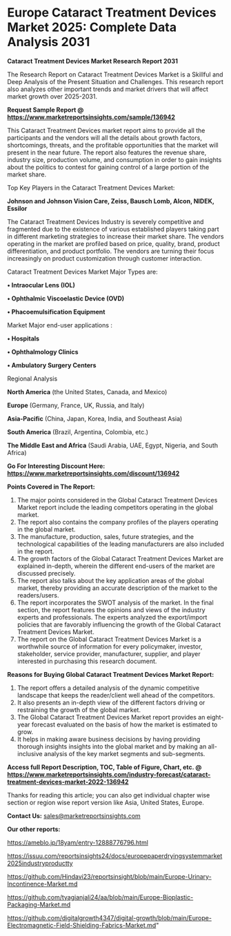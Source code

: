 # Europe Cataract Treatment Devices Market 2025: Complete Data Analysis 2031

<strong>Cataract Treatment Devices Market Research Report 2031</strong>

The Research Report on Cataract Treatment Devices Market is a Skillful and Deep Analysis of the Present Situation and Challenges. This research report also analyzes other important trends and market drivers that will affect market growth over 2025-2031.

<strong>Request Sample Report @ <a href=https://www.marketreportsinsights.com/sample/136942>https://www.marketreportsinsights.com/sample/136942</a></strong>

This Cataract Treatment Devices market report aims to provide all the participants and the vendors will all the details about growth factors, shortcomings, threats, and the profitable opportunities that the market will present in the near future. The report also features the revenue share, industry size, production volume, and consumption in order to gain insights about the politics to contest for gaining control of a large portion of the market share.

Top Key Players in the Cataract Treatment Devices Market:

<strong>Johnson and Johnson Vision Care, Zeiss, Bausch  Lomb, Alcon, NIDEK, Essilor</strong>

The Cataract Treatment Devices Industry is severely competitive and fragmented due to the existence of various established players taking part in different marketing strategies to increase their market share. The vendors operating in the market are profiled based on price, quality, brand, product differentiation, and product portfolio. The vendors are turning their focus increasingly on product customization through customer interaction.

Cataract Treatment Devices Market Major Types are:

<strong>• Intraocular Lens (IOL)

• Ophthalmic Viscoelastic Device (OVD)

• Phacoemulsification Equipment</strong>

Market Major end-user applications :

<strong>• Hospitals

• Ophthalmology Clinics

• Ambulatory Surgery Centers</strong>

Regional Analysis

</u><strong><b>North America</b></strong> (the United States, Canada, and Mexico)

<strong><b>Europe </b></strong>(Germany, France, UK, Russia, and Italy)

<strong><b>Asia-Pacific</b></strong> (China, Japan, Korea, India, and Southeast Asia)

<strong><b>South America</b></strong> (Brazil, Argentina, Colombia, etc.)

<strong><b>The Middle East and Africa</b></strong> (Saudi Arabia, UAE, Egypt, Nigeria, and South Africa)

<strong>Go For Interesting Discount Here: <a href=https://www.marketreportsinsights.com/discount/136942>https://www.marketreportsinsights.com/discount/136942</a></strong>

<strong>Points Covered in The Report:</strong>
<ol>
  <li>The major points considered in the Global Cataract Treatment Devices Market report include the leading competitors operating in the global market.</li>
  <li>The report also contains the company profiles of the players operating in the global market.</li>
  <li>The manufacture, production, sales, future strategies, and the technological capabilities of the leading manufacturers are also included in the report.</li>
  <li>The growth factors of the Global Cataract Treatment Devices Market are explained in-depth, wherein the different end-users of the market are discussed precisely.</li>
  <li>The report also talks about the key application areas of the global market, thereby providing an accurate description of the market to the readers/users.</li>
  <li>The report incorporates the SWOT analysis of the market. In the final section, the report features the opinions and views of the industry experts and professionals. The experts analyzed the export/import policies that are favorably influencing the growth of the Global Cataract Treatment Devices Market.</li>
  <li>The report on the Global Cataract Treatment Devices Market is a worthwhile source of information for every policymaker, investor, stakeholder, service provider, manufacturer, supplier, and player interested in purchasing this research document.</li>
</ol>
<strong>Reasons for Buying Global Cataract Treatment Devices Market Report:</strong>

<ol>
  <li>The report offers a detailed analysis of the dynamic competitive landscape that keeps the reader/client well ahead of the competitors.</li>
  <li>It also presents an in-depth view of the different factors driving or restraining the growth of the global market.</li>
  <li>The Global Cataract Treatment Devices Market report provides an eight-year forecast evaluated on the basis of how the market is estimated to grow.</li>
  <li>It helps in making aware business decisions by having providing thorough insights insights into the global market and by making an all-inclusive analysis of the key market segments and sub-segments.</li>
</ol>
<strong>Access full Report Description, TOC, Table of Figure, Chart, etc. @ <a href=https://www.marketreportsinsights.com/industry-forecast/cataract-treatment-devices-market-2022-136942>https://www.marketreportsinsights.com/industry-forecast/cataract-treatment-devices-market-2022-136942</a></strong>


Thanks for reading this article; you can also get individual chapter wise section or region wise report version like Asia, United States, Europe.

<strong>Contact Us:</strong>
sales@marketreportsinsights.com

<strong>Our other reports:</strong>

<a href=https://ameblo.jp/18yam/entry-12888776796.html>https://ameblo.jp/18yam/entry-12888776796.html</a>

<a href=https://issuu.com/reportsinsights24/docs/europepaperdryingsystemmarket2025industryproductty>https://issuu.com/reportsinsights24/docs/europepaperdryingsystemmarket2025industryproductty</a>

<a href=https://github.com/Hindavi23/reportsinsight/blob/main/Europe-Urinary-Incontinence-Market.md>https://github.com/Hindavi23/reportsinsight/blob/main/Europe-Urinary-Incontinence-Market.md</a>

<a href=https://github.com/tyagianjali24/aa/blob/main/Europe-Bioplastic-Packaging-Market.md>https://github.com/tyagianjali24/aa/blob/main/Europe-Bioplastic-Packaging-Market.md</a>

<a href=https://github.com/digitalgrowth4347/digital-growth/blob/main/Europe-Electromagnetic-Field-Shielding-Fabrics-Market.md>https://github.com/digitalgrowth4347/digital-growth/blob/main/Europe-Electromagnetic-Field-Shielding-Fabrics-Market.md</a>"
